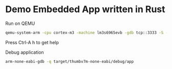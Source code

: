 # Demo Embedded App written in Rust

Run on QEMU
```bash
qemu-system-arm -cpu cortex-m3 -machine lm3s6965evb -gdb tcp::3333 -S -nographic -kernel target/thumbv7m-none-eabi/debug/app
```
Press Ctrl-A h to get help

Debug application
```bash
arm-none-eabi-gdb -q target/thumbv7m-none-eabi/debug/app
```